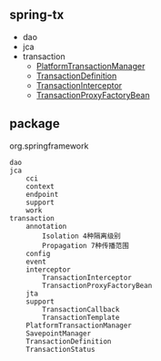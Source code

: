 ## spring-tx
* dao
* jca
* transaction
  * [PlatformTransactionManager](/20-framework/src/spring/spring-tx/transaction/PlatformTransactionManager.md)
  * [TransactionDefinition](/20-framework/src/spring/spring-tx/transaction/TransactionDefinition.md)
  * [TransactionInterceptor](/20-framework/src/spring/spring-tx/transaction/TransactionInterceptor.md)
  * [TransactionProxyFactoryBean](/20-framework/src/spring/spring-tx/transaction/TransactionProxyFactoryBean.md)

## package
org.springframework
```
dao
jca
    cci
    context
    endpoint
    support
    work
transaction
    annotation
        Isolation 4种隔离级别
        Propagation 7种传播范围
    config
    event
    interceptor
        TransactionInterceptor
        TransactionProxyFactoryBean
    jta
    support
        TransactionCallback
        TransactionTemplate
    PlatformTransactionManager
    SavepointManager
    TransactionDefinition
    TransactionStatus
```
